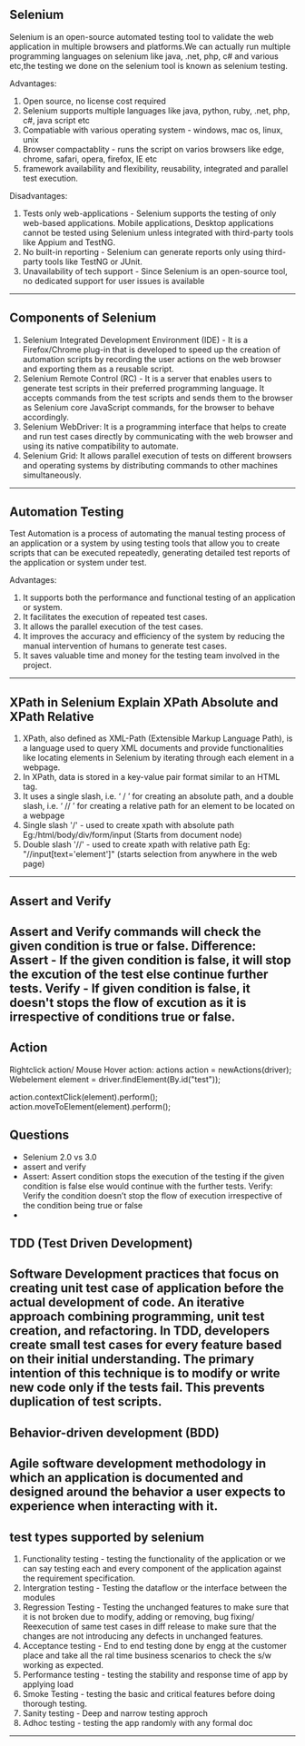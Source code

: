 **Selenium**
---
Selenium is an open-source automated testing tool to validate the web application in multiple browsers and platforms.We can actually run multiple programming languages on selenium like java, .net, php, c# and various etc,the testing we done on the selenium tool is known as selenium testing.

Advantages:
1. Open source, no license cost required
2. Selenium supports multiple languages like java, python, ruby, .net, php, c#, java script etc
3. Compatiable with various operating system - windows, mac os, linux, unix
4. Browser compactablity - runs the script on varios browsers like edge, chrome, safari, opera, firefox, IE etc
5. framework availability and flexibility, reusability, integrated and parallel test execution.

Disadvantages:
1. Tests only web-applications - Selenium supports the testing of only web-based applications. Mobile applications, Desktop applications cannot be tested using Selenium unless integrated with third-party tools like Appium and TestNG.
2. No built-in reporting - Selenium can generate reports only using third-party tools like TestNG or JUnit.
3. Unavailability of tech support - Since Selenium is an open-source tool, no dedicated support for user issues is available
---

**Components of Selenium**
---
1. Selenium Integrated Development Environment (IDE) - It is a Firefox/Chrome plug-in that is developed to speed up the creation of automation scripts by recording the user actions on the web browser and exporting them as a reusable script.
2. Selenium Remote Control (RC) - It is a server that enables users to generate test scripts in their preferred programming language. It accepts commands from the test scripts and sends them to the browser as Selenium core JavaScript commands, for the browser to behave accordingly.
3. Selenium WebDriver: It is a programming interface that helps to create and run test cases directly by communicating with the web browser and using its native compatibility to automate.
4. Selenium Grid: It allows parallel execution of tests on different browsers and operating systems by distributing commands to other machines simultaneously.
---

**Automation Testing**
---
Test Automation is a process of automating the manual testing process of an application or a system by using testing tools that allow you to create scripts that can be executed repeatedly, generating detailed test reports of the application or system under test.

Advantages:
1. It supports both the performance and functional testing of an application or system.
2. It facilitates the execution of repeated test cases.
3. It allows the parallel execution of the test cases.
4. It improves the accuracy and efficiency of the system by reducing the manual intervention of humans to generate test cases.
5. It saves valuable time and money for the testing team involved in the project.
---

**XPath in Selenium Explain XPath Absolute and XPath Relative**
---
1. XPath, also defined as XML-Path (Extensible Markup Language Path), is a language used to query XML documents and provide functionalities like locating elements in Selenium by iterating through each element in a webpage. 
2. In XPath, data is stored in a key-value pair format similar to an HTML tag. 
3. It uses a single slash, i.e. ‘ / ’ for creating an absolute path, and a double slash, i.e. ‘ // ’ for creating a relative path for an element to be located on a webpage
4. Single slash '/' - used to create xpath with absolute path Eg:/html/body/div/form/input (Starts from document node)
5. Double slash '//' - used to create xpath with relative path Eg: "//input[text='element']" (starts selection from anywhere in the web page)
---

**Assert and Verify**
---
Assert and Verify commands will check the given condition is true or false.
Difference:
Assert - If the given condition is false, it will stop the excution of the test else continue further tests.
Verify - If given condition is false, it doesn't stops the flow of excution as it is irrespective of conditions true or false.
---

**Action**
---
Rightclick action/ Mouse Hover action:
actions action = newActions(driver);
Webelement element = driver.findElement(By.id("test"));

action.contextClick(element).perform();
action.moveToElement(element).perform();

**Questions**
---
- Selenium 2.0 vs 3.0
- assert and verify
- Assert: Assert condition stops the execution of the testing if the given condition is false else would continue with the further tests.
Verify: Verify the condition doesn’t stop the flow of execution irrespective of the condition being true or false
- 




  
**TDD (Test Driven Development)**
--- 
   Software Development practices that focus on creating unit test case of application before the actual development of code. An iterative approach combining programming, unit test creation, and refactoring.
   In TDD, developers create small test cases for every feature based on their initial understanding. The primary intention of this technique is to modify or write new code only if the tests fail. This prevents duplication of test scripts.
--- 

**Behavior-driven development (BDD)**
---
  Agile software development methodology in which an application is documented and designed around the behavior a user expects to experience when interacting with it.
---
  
**test types supported by selenium**
---
1. Functionality testing - testing the functionality of the application or we can say testing each and every component of the application against the requirement specification.
2. Intergration testing - Testing the dataflow or the interface between the modules
3. Regression Testing - Testing the unchanged features to make sure that it is not broken due to modify, adding or removing, bug fixing/ Reexecution of same test cases in diff release to make sure that the changes are not introducing any defects in unchanged features.
4. Acceptance testing - End to end testing done by engg at the customer place and take all the ral time business scenarios to check the s/w working as expected.
5. Performance testing - testing the stability and response time of app by applying load 
6. Smoke Testing - testing the basic and critical features before doing thorough testing.
7. Sanity testing - Deep and narrow testing approch
8. Adhoc testing - testing the app randomly with any formal doc
---

   


  



